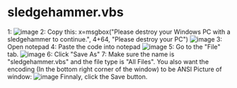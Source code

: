 # sledgehammer.vbs
 1: ![image](https://user-images.githubusercontent.com/96213936/151359177-b9b1d3cd-fb4f-4008-a0e1-da441df89326.png)
2: Copy this: x=msgbox("Please destroy your Windows PC with a sledgehammer to continue.", 4+64, "Please destroy your PC") ![image](https://user-images.githubusercontent.com/96213936/151359347-0a4d98f8-3082-407f-9994-68700d9be491.png)
3: Open notepad
4: Paste the code into notepad ![image](https://user-images.githubusercontent.com/96213936/151359577-dbbb9c28-f77a-4b44-b187-51ac3ae0073a.png)
5: Go to the "File" tab. ![image](https://user-images.githubusercontent.com/96213936/151359714-aae1151a-80eb-4475-b0b4-143101da43b6.png)
6: Click "Save As" 
7: Make sure the name is "sledgehammer.vbs" and the file type is "All Files". You also want the encoding (In the bottom right corner of the window) to be ANSI
Picture of window: ![image](https://user-images.githubusercontent.com/96213936/151360235-3b64be11-2c46-4cf7-acb6-540eabb1aa53.png)
Finnaly, click the Save button.
